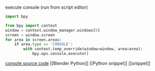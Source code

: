 execute console (run from script editor)
```python
import bpy

from bpy import context
window = context.window_manager.windows[0]
screen = window.screen
for area in screen.areas:
    if area.type == 'CONSOLE':
        with context.temp_override(window=window, area=area):
            bpy.ops.console.execute()
```

[console source code](https://github.com/blender/blender/blob/3735a4d104936ecd13dc8163d611c499d96a3046/scripts/modules/console_python.py#L37)
[[Blender Python]]
[[Python snippet]]
[[snippet]]
